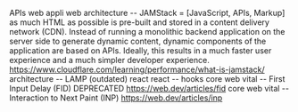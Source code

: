 APIs web
appli web
architecture -- JAMStack = [JavaScript, APIs, Markup] as much HTML as possible is pre-built and stored in a content delivery network (CDN). Instead of running a monolithic backend application on the server side to generate dynamic content, dynamic components of the application are based on APIs. Ideally, this results in a much faster user experience and a much simpler developer experience. https://www.cloudflare.com/learning/performance/what-is-jamstack/
architecture -- LAMP (outdated)
react
react -- hooks
core web vital -- First Input Delay (FID) DEPRECATED https://web.dev/articles/fid
core web vital -- Interaction to Next Paint (INP) https://web.dev/articles/inp
